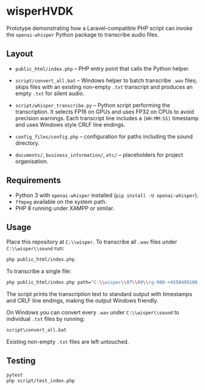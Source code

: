 # wisperHVDK

Prototype demonstrating how a Laravel-compatible PHP script can invoke the
`openai-whisper` Python package to transcribe audio files.

## Layout

- `public_html/index.php` – PHP entry point that calls the Python helper.

- `script/convert_all.bat` – Windows helper to batch transcribe `.wav` files; skips files with an existing non-empty `.txt` transcript and produces an empty `.txt` for silent audio.
- `script/whisper_transcribe.py` – Python script performing the transcription. It
  selects FP16 on GPUs and uses FP32 on CPUs to avoid precision warnings. Each
  transcript line includes a `[HH:MM:SS]` timestamp and uses Windows style CRLF
  line endings.
- `config_files/config.php` – configuration for paths including the sound directory.
- `documents/`, `business_information/`, `etc/` – placeholders for project
  organisation.

## Requirements

- Python 3 with `openai-whisper` installed (`pip install -U openai-whisper`).
- `ffmpeg` available on the system path.
- PHP 8 running under XAMPP or similar.

## Usage

Place this repository at `C:\\wisper`. To transcribe all `.wav` files under
`C:\\wisper\\sound` run:

```bash
php public_html/index.php
```

To transcribe a single file:

```bash
php public_html/index.php path="C:\\wisper\\07\\09\\rg-900-+4550499106-20250709-131344-1752059605.163788.wav"
```

The script prints the transcription text to standard output with timestamps and
CRLF line endings, making the output Windows friendly.

On Windows you can convert every `.wav` under `C:\\wisper\\sound` to
individual `.txt` files by running:

```bat
script\convert_all.bat
```

Existing non-empty `.txt` files are left untouched.

## Testing

```bash
pytest
php script/test_index.php
```
